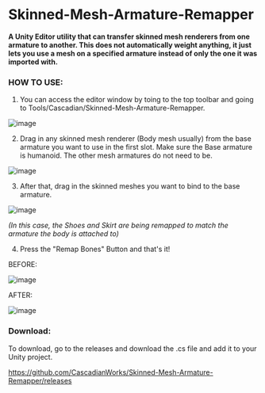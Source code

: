 # Skinned-Mesh-Armature-Remapper
**A Unity Editor utility that can transfer skinned mesh renderers from one armature to another. 
This does not automatically weight anything, it just lets you use a mesh on a specified armature instead of only the one it was imported with.**

### HOW TO USE:
1. You can access the editor window by toing to the top toolbar and going to Tools/Cascadian/Skinned-Mesh-Armature-Remapper.

![image](https://user-images.githubusercontent.com/90723146/138570521-a9e0e431-d6f8-456c-a9e0-1439e369c71d.png)

2. Drag in any skinned mesh renderer (Body mesh usually) from the base armature you want to use in the first slot. Make sure the Base armature is humanoid. The other mesh armatures do not need to be.

![image](https://user-images.githubusercontent.com/90723146/138570540-46d97e76-2f1f-485a-bdb8-c6738298bacb.png)

3. After that, drag in the skinned meshes you want to bind to the base armature.

![image](https://user-images.githubusercontent.com/90723146/138570556-e541b9b6-cc01-4f53-a383-1a4bb899e21d.png)

*(In this case, the Shoes and Skirt are being remapped to match the armature the body is attached to)*

4. Press the "Remap Bones" Button and that's it!

BEFORE:

![image](https://user-images.githubusercontent.com/90723146/138570569-d66afa7d-7e5e-48ef-b035-261811935743.png)

AFTER:

![image](https://user-images.githubusercontent.com/90723146/138570575-f82bccfa-2a1b-4766-8208-2723c2c29663.png)

### Download:
To download, go to the releases and download the .cs file and add it to your Unity project.

https://github.com/CascadianWorks/Skinned-Mesh-Armature-Remapper/releases
